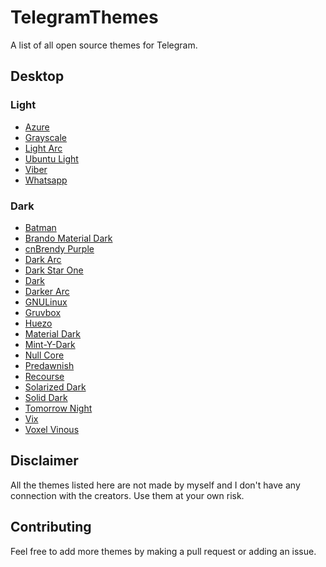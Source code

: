 # TelegramThemes
A list of all open source themes for Telegram.

## Desktop

### Light
 - [Azure](https://github.com/danyspin97/AzureTheme)
 - [Grayscale](https://github.com/maartenpaauw/telegram-grayscale-theme)
 - [Light Arc](https://github.com/MrYadro/TeleArc#light-arc)
 - [Ubuntu Light](https://github.com/michaelkisiel/ubuntu-light-telegram-theme)
 - [Viber](https://github.com/Telegram-Global-Network/TDesktop-Viber-Theme)
 - [Whatsapp](https://github.com/Telegram-Global-Network/TDesktop-WhatsApp-Theme)

### Dark
 - [Batman](https://github.com/Telegram-Global-Network/TDesktop-Batman-Theme)
 - [Brando Material Dark](https://github.com/Remeic/Brando-Telegram-Theme)
 - [cnBrendy Purple](https://github.com/huezo/cnBrendy_purpleTheme)
 - [Dark Arc](https://github.com/MrYadro/TeleArc#dark-arc-dark)
 - [Dark Star One](https://github.com/DARKKi/telegram-darkstarone-theme)
 - [Dark](https://github.com/Gururaj26/TDesktop-Darktheme)
 - [Darker Arc](https://github.com/MrYadro/TeleArc#darker-arc-darker)
 - [GNULinux](https://github.com/huezo/ThemeTDesktop-GNULinux)
 - [Gruvbox](https://github.com/gilbertw1/telegram-gruvbox-theme)
 - [Huezo](https://github.com/huezo/ThemeTDesktop-huezo)
 - [Material Dark](https://github.com/corsaroquad/tdesktop-material-dark)
 - [Mint-Y-Dark](https://github.com/lkd70/Linux-Mint-Y-Dark-Telegram-Theme)
 - [Null Core](https://github.com/simm25/Null-Core-Telegram-Theme)
 - [Predawnish](https://github.com/miwu/telegram-predawnish)
 - [Recourse](https://github.com/Recouse/TDesktop-Dark-Theme)
 - [Solarized Dark](https://gitlab.com/SlavMetal/telegram-solarized-dark-theme)
 - [Solid Dark](https://github.com/MasterGroosha/telegram-soliddark-theme)
 - [Tomorrow Night](https://github.com/SuperPaintman/Tomorrow-Night-Telegram-Theme)
 - [Vix](https://github.com/VixusFoxy/VixTelegramThemes)
 - [Voxel Vinous](https://github.com/Belvedersky/Voxel-vinous-theme)

## Disclaimer

All the themes listed here are not made by myself and I don't have any connection with the creators. Use them at your own risk.

## Contributing

Feel free to add more themes by making a pull request or adding an issue.
